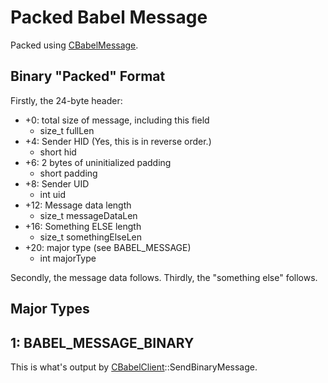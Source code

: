 # Packed Babel Message
Packed using [CBabelMessage](../Structs/CBabelMessage.md).

Binary "Packed" Format
----------------------

Firstly, the 24-byte header:


* +0: total size of message, including this field
	* size_t fullLen
* +4: Sender HID (Yes, this is in reverse order.)
	* short hid
* +6: 2 bytes of uninitialized padding
	* short padding
* +8: Sender UID
	* int uid
* +12: Message data length
	* size_t messageDataLen
* +16: Something ELSE length
	* size_t somethingElseLen
* +20: major type (see BABEL_MESSAGE)
	* int majorType


Secondly, the message data follows.
Thirdly, the "something else" follows.

Major Types
-----------

1: BABEL_MESSAGE_BINARY
-----------------------

This is what's output by [CBabelClient](../Structs/CBabelClient.md)::SendBinaryMessage.

